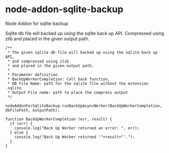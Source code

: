 # node-addon-sqlite-backup

Node Addon for sqlite backup

Sqlite db file will backed up using the sqlite back up API. Compressed using zlib and placed in the given output path.

```
/**
 * The given sqlite db file will backed up using the sqlite back up API,
 * and compressed using zlib
 * and placed in the given output path.
 *
 * Parameter definition
 * BackUpWorkerCompletion: Call back function,
 * DB File Name: path for the sqlite file without the extension .sqlite
 * Output File name: path to place the compress output
 */

nodeAddonForSqliteBackup.runBackUpAsyncWorker(BackUpWorkerCompletion, dbFilePath, outputPath);

function BackUpWorkerCompletion (err, result) {
  if (err) {
    console.log("Back Up Worker returned an error: ", err);
  } else {
    console.log("Back Up Worker returned '"+result+"'.");
  }
}
```